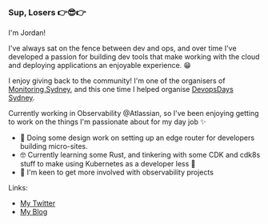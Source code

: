 ### Sup, Losers 👉😎👉

I'm Jordan!

I've always sat on the fence between dev and ops, and over time I've developed a passion for building dev tools that make working with the cloud and deploying applications an enjoyable experience. 😁

I enjoy giving back to the community! I'm one of the organisers of [Monitoring.Sydney](https://monitoring.sydney), and this one time I helped organise [DevopsDays Sydney](https://www.devopsdayssydney.org/).

Currently working in Observability @Atlassian, so I've been enjoying getting to work on the things I'm passionate about for my day job ✨

- 🔭 Doing some design work on setting up an edge router for developers building micro-sites. 
- 🤓 Currently learning some Rust, and tinkering with some CDK and cdk8s stuff to make using Kubernetes as a developer less 💩
- 👬 I'm keen to get more involved with observability projects

Links:
- [My Twitter](https://twitter.com/_jsimonovski)
- [My Blog](https://blog.jordansimonov.ski/)